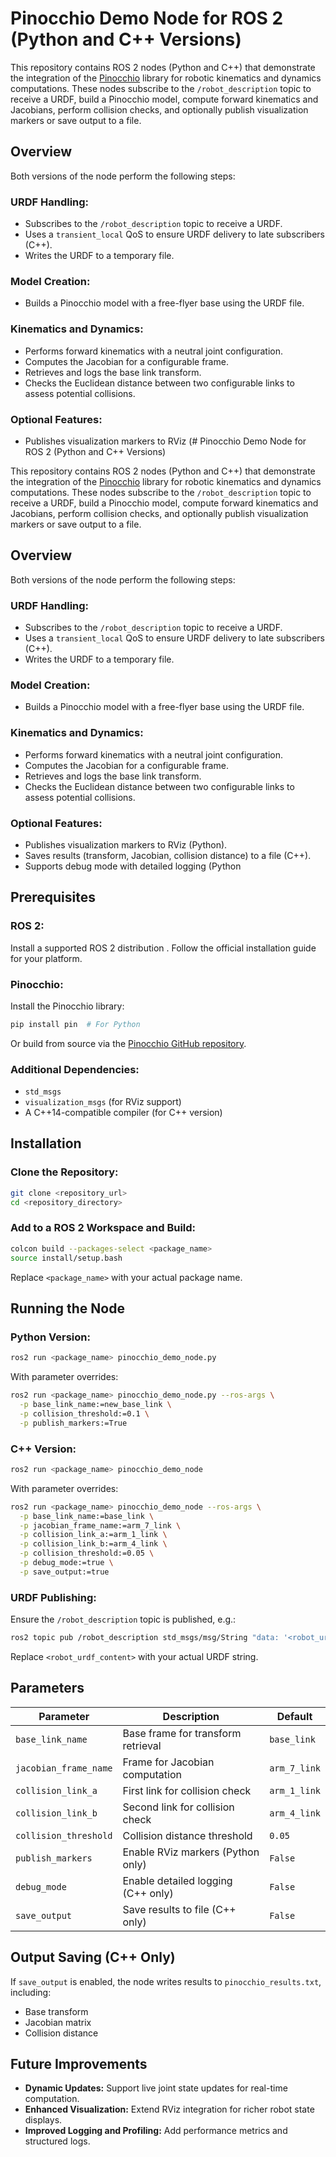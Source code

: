 # Pinocchio Demo Node for ROS 2 (Python and C++ Versions)

This repository contains ROS 2 nodes (Python and C++) that demonstrate the integration of the [Pinocchio](https://github.com/stack-of-tasks/pinocchio) library for robotic kinematics and dynamics computations. These nodes subscribe to the `/robot_description` topic to receive a URDF, build a Pinocchio model, compute forward kinematics and Jacobians, perform collision checks, and optionally publish visualization markers or save output to a file.

## Overview

Both versions of the node perform the following steps:

### URDF Handling:
- Subscribes to the `/robot_description` topic to receive a URDF.
- Uses a `transient_local` QoS to ensure URDF delivery to late subscribers (C++).
- Writes the URDF to a temporary file.

### Model Creation:
- Builds a Pinocchio model with a free-flyer base using the URDF file.

### Kinematics and Dynamics:
- Performs forward kinematics with a neutral joint configuration.
- Computes the Jacobian for a configurable frame.
- Retrieves and logs the base link transform.
- Checks the Euclidean distance between two configurable links to assess potential collisions.

### Optional Features:
- Publishes visualization markers to RViz (# Pinocchio Demo Node for ROS 2 (Python and C++ Versions)

This repository contains ROS 2 nodes (Python and C++) that demonstrate the integration of the [Pinocchio](https://github.com/stack-of-tasks/pinocchio) library for robotic kinematics and dynamics computations. These nodes subscribe to the `/robot_description` topic to receive a URDF, build a Pinocchio model, compute forward kinematics and Jacobians, perform collision checks, and optionally publish visualization markers or save output to a file.

## Overview

Both versions of the node perform the following steps:

### URDF Handling:
- Subscribes to the `/robot_description` topic to receive a URDF.
- Uses a `transient_local` QoS to ensure URDF delivery to late subscribers (C++).
- Writes the URDF to a temporary file.

### Model Creation:
- Builds a Pinocchio model with a free-flyer base using the URDF file.

### Kinematics and Dynamics:
- Performs forward kinematics with a neutral joint configuration.
- Computes the Jacobian for a configurable frame.
- Retrieves and logs the base link transform.
- Checks the Euclidean distance between two configurable links to assess potential collisions.

### Optional Features:
- Publishes visualization markers to RViz (Python).
- Saves results (transform, Jacobian, collision distance) to a file (C++).
- Supports debug mode with detailed logging (Python

## Prerequisites

### ROS 2:
Install a supported ROS 2 distribution . Follow the official installation guide for your platform.

### Pinocchio:
Install the Pinocchio library:
```bash
pip install pin  # For Python
```
Or build from source via the [Pinocchio GitHub repository](https://github.com/stack-of-tasks/pinocchio).

### Additional Dependencies:
- `std_msgs`
- `visualization_msgs` (for RViz support)
- A C++14-compatible compiler (for C++ version)

## Installation

### Clone the Repository:
```bash
git clone <repository_url>
cd <repository_directory>
```

### Add to a ROS 2 Workspace and Build:
```bash
colcon build --packages-select <package_name>
source install/setup.bash
```
Replace `<package_name>` with your actual package name.

## Running the Node

### Python Version:
```bash
ros2 run <package_name> pinocchio_demo_node.py
```
With parameter overrides:
```bash
ros2 run <package_name> pinocchio_demo_node.py --ros-args \
  -p base_link_name:=new_base_link \
  -p collision_threshold:=0.1 \
  -p publish_markers:=True
```
### C++ Version:
```bash
ros2 run <package_name> pinocchio_demo_node
```
With parameter overrides:
```bash
ros2 run <package_name> pinocchio_demo_node --ros-args \
  -p base_link_name:=base_link \
  -p jacobian_frame_name:=arm_7_link \
  -p collision_link_a:=arm_1_link \
  -p collision_link_b:=arm_4_link \
  -p collision_threshold:=0.05 \
  -p debug_mode:=true \
  -p save_output:=true
```

### URDF Publishing:
Ensure the `/robot_description` topic is published, e.g.:
```bash
ros2 topic pub /robot_description std_msgs/msg/String "data: '<robot_urdf_content>'"
```
Replace `<robot_urdf_content>` with your actual URDF string.

## Parameters

| Parameter | Description | Default |
|----------|-------------|---------|
| `base_link_name` | Base frame for transform retrieval | `base_link` |
| `jacobian_frame_name` | Frame for Jacobian computation | `arm_7_link` |
| `collision_link_a` | First link for collision check | `arm_1_link` |
| `collision_link_b` | Second link for collision check | `arm_4_link` |
| `collision_threshold` | Collision distance threshold | `0.05` |
| `publish_markers` | Enable RViz markers (Python only) | `False` |
| `debug_mode` | Enable detailed logging (C++ only) | `False` |
| `save_output` | Save results to file (C++ only) | `False` |

## Output Saving (C++ Only)

If `save_output` is enabled, the node writes results to `pinocchio_results.txt`, including:
- Base transform
- Jacobian matrix
- Collision distance

## Future Improvements

- **Dynamic Updates:** Support live joint state updates for real-time computation.
- **Enhanced Visualization:** Extend RViz integration for richer robot state displays.
- **Improved Logging and Profiling:** Add performance metrics and structured logs.
